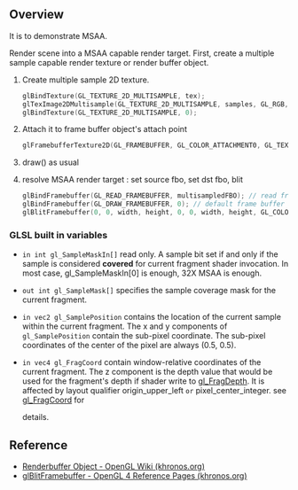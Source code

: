 ## Overview
It is to demonstrate MSAA.

Render scene into a MSAA capable render target. First, create a multiple sample capable render texture or render buffer object.

1. Create multiple sample 2D texture.

    ```c++
    glBindTexture(GL_TEXTURE_2D_MULTISAMPLE, tex); 
    glTexImage2DMultisample(GL_TEXTURE_2D_MULTISAMPLE, samples, GL_RGB, width, height, GL_TRUE); 
    glBindTexture(GL_TEXTURE_2D_MULTISAMPLE, 0); 
    ```

2. Attach it to frame buffer object's attach point

   ```c++
   glFramebufferTexture2D(GL_FRAMEBUFFER, GL_COLOR_ATTACHMENT0, GL_TEXTURE_2D_MULTISAMPLE, tex, 0); 
   ```
   
3. draw() as usual

4. resolve MSAA render target : set source fbo, set dst fbo, blit
   
    ```c++
    glBindFramebuffer(GL_READ_FRAMEBUFFER, multisampledFBO); // read from msaa render target
    glBindFramebuffer(GL_DRAW_FRAMEBUFFER, 0); // default frame buffer as dst frame buffer 
    glBlitFramebuffer(0, 0, width, height, 0, 0, width, height, GL_COLOR_BUFFER_BIT, GL_NEAREST); // only color attachment resolved
    ```

### GLSL built in variables 

- `in int gl_SampleMaskIn[]`  read only. A sample bit set if and only if the sample is considered **covered**  for current fragment shader invocation.
  In most case, gl_SampleMaskIn[0] is enough, 32X MSAA is enough.

- `out int gl_SampleMask[]`  specifies the sample coverage mask for the current fragment.

- `in vec2 gl_SamplePosition` contains the location of the current sample within the current fragment. The x and y components of `gl_SamplePosition` contain the sub-pixel coordinate. The sub-pixel coordinates of the center of the pixel are always (0.5, 0.5).

- `in vec4 gl_FragCoord`  contain window-relative coordinates of the current fragment. The z component is the depth value that would be used for the fragment's depth if shader write to [gl_FragDepth](https://www.khronos.org/registry/OpenGL-Refpages/gl4/html/gl_FragDepth.xhtml). It is affected by layout qualifier origin_upper_left ` or ` pixel_center_integer. see [gl_FragCoord](https://www.khronos.org/registry/OpenGL-Refpages/gl4/html/gl_FragCoord.xhtml) for

  details.

## Reference

- [Renderbuffer Object - OpenGL Wiki (khronos.org)](https://www.khronos.org/opengl/wiki/Renderbuffer_Object)
- [glBlitFramebuffer - OpenGL 4 Reference Pages (khronos.org)](https://www.khronos.org/registry/OpenGL-Refpages/gl4/html/glBlitFramebuffer.xhtml)

